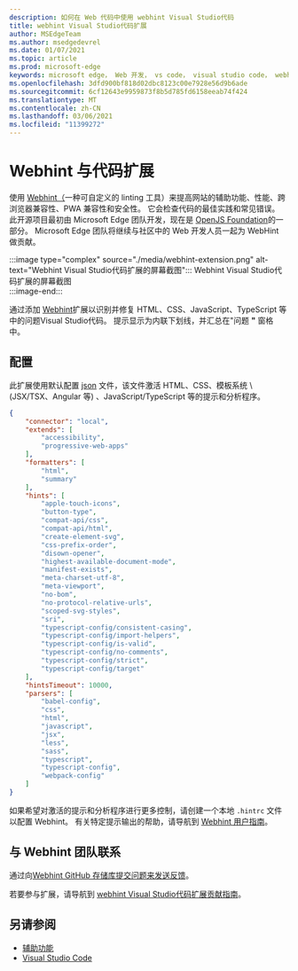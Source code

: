 ```yaml
---
description: 如何在 Web 代码中使用 webhint Visual Studio代码
title: webhint Visual Studio代码扩展
author: MSEdgeTeam
ms.author: msedgedevrel
ms.date: 01/07/2021
ms.topic: article
ms.prod: microsoft-edge
keywords: microsoft edge， Web 开发， vs code， visual studio code， webhint
ms.openlocfilehash: 3dfd900bf818d02dbc8123c00e7928e56d9b6ade
ms.sourcegitcommit: 6cf12643e9959873f8b5d785fd6158eeab74f424
ms.translationtype: MT
ms.contentlocale: zh-CN
ms.lasthandoff: 03/06/2021
ms.locfileid: "11399272"
---
```

# <a name="webhint-vs-code-extension"></a>Webhint 与代码扩展  

使用 [Webhint（][WebhintMain]一种可自定义的 linting 工具）来提高网站的辅助功能、性能、跨浏览器兼容性、PWA 兼容性和安全性。  它会检查代码的最佳实践和常见错误。 此开源项目最初由 Microsoft Edge 团队开发，现在是 [OpenJS Foundation][OpenjsFoundation]的一部分。  Microsoft Edge 团队将继续与社区中的 Web 开发人员一起为 WebHint 做贡献。  

:::image type="complex" source="./media/webhint-extension.png" alt-text="Webhint Visual Studio代码扩展的屏幕截图":::
   Webhint Visual Studio代码扩展的屏幕截图  
:::image-end:::

<!--![Screenshot of webhint Visual Studio Code extension][ImageWebhintExtension]  -->  

通过添加 [Webhint][VisualstudioMarketplaceWebhint]扩展以识别并修复 HTML、CSS、JavaScript、TypeScript 等中的问题Visual Studio代码。  提示显示为内联下划线，并汇总在"问题 **"** 窗格中。  

## <a name="configuration"></a>配置  

此扩展使用默认配置 [json][GithubWebhintioIndexjson] 文件，该文件激活 HTML、CSS、模板系统 \ (JSX/TSX、Angular 等\) 、JavaScript/TypeScript 等的提示和分析程序。  

```json
{
    "connector": "local",
    "extends": [
        "accessibility",
        "progressive-web-apps"
    ],
    "formatters": [
        "html",
        "summary"
    ],
    "hints": [
        "apple-touch-icons",
        "button-type",
        "compat-api/css",
        "compat-api/html",
        "create-element-svg",
        "css-prefix-order",
        "disown-opener",
        "highest-available-document-mode",
        "manifest-exists",
        "meta-charset-utf-8",
        "meta-viewport",
        "no-bom",
        "no-protocol-relative-urls",
        "scoped-svg-styles",
        "sri",
        "typescript-config/consistent-casing",
        "typescript-config/import-helpers",
        "typescript-config/is-valid",
        "typescript-config/no-comments",
        "typescript-config/strict",
        "typescript-config/target"
    ],
    "hintsTimeout": 10000,
    "parsers": [
        "babel-config",
        "css",
        "html",
        "javascript",
        "jsx",
        "less",
        "sass",
        "typescript",
        "typescript-config",
        "webpack-config"
    ]
}
```  

如果希望对激活的提示和分析程序进行更多控制，请创建一个本地 `.hintrc` 文件以配置 Webhint。  有关特定提示输出的帮助，请导航到 [Webhint 用户指南][WebhintDocsUserguideConfiguringSummary]。  

## <a name="getting-in-touch-with-the-webhint-team"></a>与 Webhint 团队联系  

通过向[][GithubWebhintioIssuesNew][Webhint GitHub 存储库提交问题来发送反馈][GithubWebhintio]。  

若要参与扩展，请导航到 [webhint Visual Studio代码扩展贡献指南][GithubWebhintioExtensionVscodeContributing]。  

## <a name="see-also"></a>另请参阅  

*   [辅助功能][AccessibilityIndex]  
*   [Visual Studio Code][VisualstudiocodeIndex]  

<!-- image links -->  

<!--[ImageWebhintExtension]: ./media/webhint-extension.png "Screenshot of webhint Visual Studio Code extension"  -->  

<!--links -->  

[AccessibilityIndex]: /microsoft-edge/accessibility "辅助功能|Microsoft Docs"  

[VisualstudiocodeIndex]: /microsoft-edge/visual-studio-code/index "Visual Studio代码|Microsoft Docs"  

[GithubWebhintio]: https://github.com/webhintio/hint "webhint |GitHub"  
[GithubWebhintioExtensionVscodeContributing]: https://github.com/webhintio/hint/blob/master/packages/extension-vscode/CONTRIBUTING.md "贡献 - webhint |GitHub"  
[GithubWebhintioIndexjson]: https://github.com/webhintio/hint/blob/master/packages/configuration-development/index.json "index.js- webhintio/hint |GitHub"
[GithubWebhintioIssuesNew]: https://github.com/webhintio/hint/issues/new "新问题 - webhintio/hint |GitHub"  

[VisualstudioMarketplaceWebhint]: https://marketplace.visualstudio.com/items?itemName=webhint.vscode-webhint "webhint |Visual Studio市场"  

[OpenjsFoundation]:  https://openjsf.org "OpenJS Foundation"  

[WebhintDocsUserguideConfiguringSummary]: https://webhint.io/docs/user-guide/configuring-webhint/summary "配置 Webhint |webhint 文档"  
[WebhintMain]:  https://webhint.io "webhint"  
